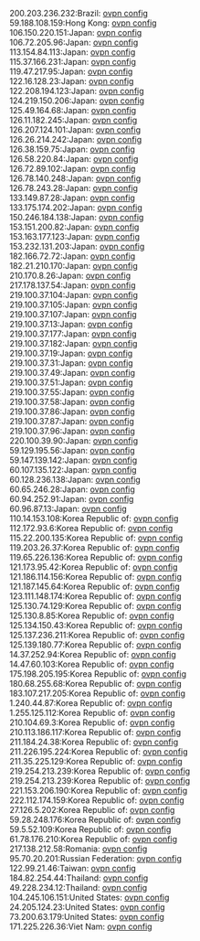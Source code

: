 200.203.236.232:Brazil: [ovpn config](vpn/200_203_236_232.ovpn)  
59.188.108.159:Hong Kong: [ovpn config](vpn/59_188_108_159.ovpn)  
106.150.220.151:Japan: [ovpn config](vpn/106_150_220_151.ovpn)  
106.72.205.96:Japan: [ovpn config](vpn/106_72_205_96.ovpn)  
113.154.84.113:Japan: [ovpn config](vpn/113_154_84_113.ovpn)  
115.37.166.231:Japan: [ovpn config](vpn/115_37_166_231.ovpn)  
119.47.217.95:Japan: [ovpn config](vpn/119_47_217_95.ovpn)  
122.16.128.23:Japan: [ovpn config](vpn/122_16_128_23.ovpn)  
122.208.194.123:Japan: [ovpn config](vpn/122_208_194_123.ovpn)  
124.219.150.206:Japan: [ovpn config](vpn/124_219_150_206.ovpn)  
125.49.164.68:Japan: [ovpn config](vpn/125_49_164_68.ovpn)  
126.11.182.245:Japan: [ovpn config](vpn/126_11_182_245.ovpn)  
126.207.124.101:Japan: [ovpn config](vpn/126_207_124_101.ovpn)  
126.26.214.242:Japan: [ovpn config](vpn/126_26_214_242.ovpn)  
126.38.159.75:Japan: [ovpn config](vpn/126_38_159_75.ovpn)  
126.58.220.84:Japan: [ovpn config](vpn/126_58_220_84.ovpn)  
126.72.89.102:Japan: [ovpn config](vpn/126_72_89_102.ovpn)  
126.78.140.248:Japan: [ovpn config](vpn/126_78_140_248.ovpn)  
126.78.243.28:Japan: [ovpn config](vpn/126_78_243_28.ovpn)  
133.149.87.28:Japan: [ovpn config](vpn/133_149_87_28.ovpn)  
133.175.174.202:Japan: [ovpn config](vpn/133_175_174_202.ovpn)  
150.246.184.138:Japan: [ovpn config](vpn/150_246_184_138.ovpn)  
153.151.200.82:Japan: [ovpn config](vpn/153_151_200_82.ovpn)  
153.163.177.123:Japan: [ovpn config](vpn/153_163_177_123.ovpn)  
153.232.131.203:Japan: [ovpn config](vpn/153_232_131_203.ovpn)  
182.166.72.72:Japan: [ovpn config](vpn/182_166_72_72.ovpn)  
182.21.210.170:Japan: [ovpn config](vpn/182_21_210_170.ovpn)  
210.170.8.26:Japan: [ovpn config](vpn/210_170_8_26.ovpn)  
217.178.137.54:Japan: [ovpn config](vpn/217_178_137_54.ovpn)  
219.100.37.104:Japan: [ovpn config](vpn/219_100_37_104.ovpn)  
219.100.37.105:Japan: [ovpn config](vpn/219_100_37_105.ovpn)  
219.100.37.107:Japan: [ovpn config](vpn/219_100_37_107.ovpn)  
219.100.37.13:Japan: [ovpn config](vpn/219_100_37_13.ovpn)  
219.100.37.177:Japan: [ovpn config](vpn/219_100_37_177.ovpn)  
219.100.37.182:Japan: [ovpn config](vpn/219_100_37_182.ovpn)  
219.100.37.19:Japan: [ovpn config](vpn/219_100_37_19.ovpn)  
219.100.37.31:Japan: [ovpn config](vpn/219_100_37_31.ovpn)  
219.100.37.49:Japan: [ovpn config](vpn/219_100_37_49.ovpn)  
219.100.37.51:Japan: [ovpn config](vpn/219_100_37_51.ovpn)  
219.100.37.55:Japan: [ovpn config](vpn/219_100_37_55.ovpn)  
219.100.37.58:Japan: [ovpn config](vpn/219_100_37_58.ovpn)  
219.100.37.86:Japan: [ovpn config](vpn/219_100_37_86.ovpn)  
219.100.37.87:Japan: [ovpn config](vpn/219_100_37_87.ovpn)  
219.100.37.96:Japan: [ovpn config](vpn/219_100_37_96.ovpn)  
220.100.39.90:Japan: [ovpn config](vpn/220_100_39_90.ovpn)  
59.129.195.56:Japan: [ovpn config](vpn/59_129_195_56.ovpn)  
59.147.139.142:Japan: [ovpn config](vpn/59_147_139_142.ovpn)  
60.107.135.122:Japan: [ovpn config](vpn/60_107_135_122.ovpn)  
60.128.236.138:Japan: [ovpn config](vpn/60_128_236_138.ovpn)  
60.65.246.28:Japan: [ovpn config](vpn/60_65_246_28.ovpn)  
60.94.252.91:Japan: [ovpn config](vpn/60_94_252_91.ovpn)  
60.96.87.13:Japan: [ovpn config](vpn/60_96_87_13.ovpn)  
110.14.153.108:Korea Republic of: [ovpn config](vpn/110_14_153_108.ovpn)  
112.172.93.6:Korea Republic of: [ovpn config](vpn/112_172_93_6.ovpn)  
115.22.200.135:Korea Republic of: [ovpn config](vpn/115_22_200_135.ovpn)  
119.203.26.37:Korea Republic of: [ovpn config](vpn/119_203_26_37.ovpn)  
119.65.226.136:Korea Republic of: [ovpn config](vpn/119_65_226_136.ovpn)  
121.173.95.42:Korea Republic of: [ovpn config](vpn/121_173_95_42.ovpn)  
121.186.114.156:Korea Republic of: [ovpn config](vpn/121_186_114_156.ovpn)  
121.187.145.64:Korea Republic of: [ovpn config](vpn/121_187_145_64.ovpn)  
123.111.148.174:Korea Republic of: [ovpn config](vpn/123_111_148_174.ovpn)  
125.130.74.129:Korea Republic of: [ovpn config](vpn/125_130_74_129.ovpn)  
125.130.8.85:Korea Republic of: [ovpn config](vpn/125_130_8_85.ovpn)  
125.134.150.43:Korea Republic of: [ovpn config](vpn/125_134_150_43.ovpn)  
125.137.236.211:Korea Republic of: [ovpn config](vpn/125_137_236_211.ovpn)  
125.139.180.77:Korea Republic of: [ovpn config](vpn/125_139_180_77.ovpn)  
14.37.252.94:Korea Republic of: [ovpn config](vpn/14_37_252_94.ovpn)  
14.47.60.103:Korea Republic of: [ovpn config](vpn/14_47_60_103.ovpn)  
175.198.205.195:Korea Republic of: [ovpn config](vpn/175_198_205_195.ovpn)  
180.68.255.68:Korea Republic of: [ovpn config](vpn/180_68_255_68.ovpn)  
183.107.217.205:Korea Republic of: [ovpn config](vpn/183_107_217_205.ovpn)  
1.240.44.87:Korea Republic of: [ovpn config](vpn/1_240_44_87.ovpn)  
1.255.125.112:Korea Republic of: [ovpn config](vpn/1_255_125_112.ovpn)  
210.104.69.3:Korea Republic of: [ovpn config](vpn/210_104_69_3.ovpn)  
210.113.186.117:Korea Republic of: [ovpn config](vpn/210_113_186_117.ovpn)  
211.184.24.38:Korea Republic of: [ovpn config](vpn/211_184_24_38.ovpn)  
211.226.195.224:Korea Republic of: [ovpn config](vpn/211_226_195_224.ovpn)  
211.35.225.129:Korea Republic of: [ovpn config](vpn/211_35_225_129.ovpn)  
219.254.213.239:Korea Republic of: [ovpn config](vpn/219_254_213_239.ovpn)  
219.254.213.239:Korea Republic of: [ovpn config](vpn/219_254_213_239.ovpn)  
221.153.206.190:Korea Republic of: [ovpn config](vpn/221_153_206_190.ovpn)  
222.112.174.159:Korea Republic of: [ovpn config](vpn/222_112_174_159.ovpn)  
27.126.5.202:Korea Republic of: [ovpn config](vpn/27_126_5_202.ovpn)  
59.28.248.176:Korea Republic of: [ovpn config](vpn/59_28_248_176.ovpn)  
59.5.52.109:Korea Republic of: [ovpn config](vpn/59_5_52_109.ovpn)  
61.78.176.210:Korea Republic of: [ovpn config](vpn/61_78_176_210.ovpn)  
217.138.212.58:Romania: [ovpn config](vpn/217_138_212_58.ovpn)  
95.70.20.201:Russian Federation: [ovpn config](vpn/95_70_20_201.ovpn)  
122.99.21.46:Taiwan: [ovpn config](vpn/122_99_21_46.ovpn)  
184.82.254.44:Thailand: [ovpn config](vpn/184_82_254_44.ovpn)  
49.228.234.12:Thailand: [ovpn config](vpn/49_228_234_12.ovpn)  
104.245.106.151:United States: [ovpn config](vpn/104_245_106_151.ovpn)  
24.205.124.23:United States: [ovpn config](vpn/24_205_124_23.ovpn)  
73.200.63.179:United States: [ovpn config](vpn/73_200_63_179.ovpn)  
171.225.226.36:Viet Nam: [ovpn config](vpn/171_225_226_36.ovpn)  
